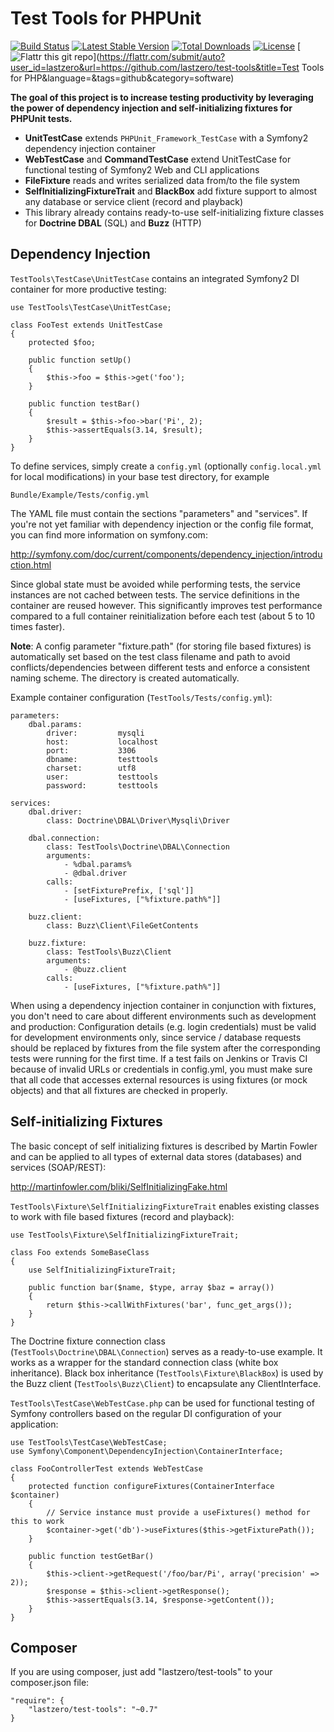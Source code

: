 Test Tools for PHPUnit
======================

[![Build Status](https://travis-ci.org/lastzero/test-tools.png?branch=master)](https://travis-ci.org/lastzero/test-tools)
[![Latest Stable Version](https://poser.pugx.org/lastzero/test-tools/v/stable.svg)](https://packagist.org/packages/lastzero/test-tools)
[![Total Downloads](https://poser.pugx.org/lastzero/test-tools/downloads.svg)](https://packagist.org/packages/lastzero/test-tools)
[![License](https://poser.pugx.org/lastzero/test-tools/license.svg)](https://packagist.org/packages/lastzero/test-tools)
[![Flattr this git repo](http://api.flattr.com/button/flattr-badge-large.png)](https://flattr.com/submit/auto?user_id=lastzero&url=https://github.com/lastzero/test-tools&title=Test Tools for PHP&language=&tags=github&category=software)

**The goal of this project is to increase testing productivity by leveraging the power of dependency injection and self-initializing fixtures for PHPUnit tests.**

* **UnitTestCase** extends `PHPUnit_Framework_TestCase` with a Symfony2 dependency injection container
* **WebTestCase** and **CommandTestCase** extend UnitTestCase for functional testing of Symfony2 Web and CLI applications
* **FileFixture** reads and writes serialized data from/to the file system
* **SelfInitializingFixtureTrait** and **BlackBox** add fixture support to almost any database or service client (record and playback)
* This library already contains ready-to-use self-initializing fixture classes for **Doctrine DBAL** (SQL) and **Buzz** (HTTP)

Dependency Injection
--------------------

`TestTools\TestCase\UnitTestCase` contains an integrated Symfony2 DI container for more productive testing:

    use TestTools\TestCase\UnitTestCase;

    class FooTest extends UnitTestCase
    {
        protected $foo;

        public function setUp()
        {
            $this->foo = $this->get('foo');
        }

        public function testBar()
        {
            $result = $this->foo->bar('Pi', 2);
            $this->assertEquals(3.14, $result);
        }
    }

To define services, simply create a `config.yml` (optionally `config.local.yml` for local modifications) in your base test directory, for example

    Bundle/Example/Tests/config.yml
    
The YAML file must contain the sections "parameters" and "services". If you're not yet familiar with dependency injection or the config file format, you can find more information on symfony.com:

http://symfony.com/doc/current/components/dependency_injection/introduction.html

Since global state must be avoided while performing tests, the service instances are not cached between tests. The service definitions in the container are reused however. This significantly improves test performance compared to a full container reinitialization before each test (about 5 to 10 times faster).

**Note**: A config parameter "fixture.path" (for storing file based fixtures) is automatically set based on the test class filename and path to avoid conflicts/dependencies between different tests and enforce a consistent naming scheme. The directory is created automatically.

Example container configuration (`TestTools/Tests/config.yml`):
```
parameters:
    dbal.params:
        driver:         mysqli
        host:           localhost
        port:           3306
        dbname:         testtools
        charset:        utf8
        user:           testtools
        password:       testtools
        
services:
    dbal.driver:
        class: Doctrine\DBAL\Driver\Mysqli\Driver

    dbal.connection:
        class: TestTools\Doctrine\DBAL\Connection
        arguments:
            - %dbal.params%
            - @dbal.driver
        calls:
            - [setFixturePrefix, ['sql']]
            - [useFixtures, ["%fixture.path%"]]

    buzz.client:
        class: Buzz\Client\FileGetContents

    buzz.fixture:
        class: TestTools\Buzz\Client
        arguments:
            - @buzz.client
        calls:
            - [useFixtures, ["%fixture.path%"]]
```

When using a dependency injection container in conjunction with fixtures, you don't need to care about different environments such as development and production:
Configuration details (e.g. login credentials) must be valid for development environments only, since service / database requests should be replaced by fixtures from the file system after the  corresponding tests were running for the first time. If a test fails on Jenkins or Travis CI because of invalid URLs or credentials in config.yml, you must make sure that all code that  accesses external resources is using fixtures (or mock objects) and that all fixtures are checked in properly.

Self-initializing Fixtures
--------------------------
The basic concept of self initializing fixtures is described by Martin Fowler and can be applied to all
types of external data stores (databases) and services (SOAP/REST):

http://martinfowler.com/bliki/SelfInitializingFake.html 
 
`TestTools\Fixture\SelfInitializingFixtureTrait` enables existing classes to work with file based fixtures (record and playback):

    use TestTools\Fixture\SelfInitializingFixtureTrait;

    class Foo extends SomeBaseClass
    {
        use SelfInitializingFixtureTrait;

        public function bar($name, $type, array $baz = array())
        {
            return $this->callWithFixtures('bar', func_get_args());
        }
    }

The Doctrine fixture connection class (`TestTools\Doctrine\DBAL\Connection`) serves as a ready-to-use example. It works as a wrapper for the standard connection class (white box inheritance). Black box inheritance (`TestTools\Fixture\BlackBox`) is used by the Buzz client (`TestTools\Buzz\Client`) to encapsulate any ClientInterface.

`TestTools\TestCase\WebTestCase.php` can be used for functional testing of Symfony controllers based on the 
regular DI configuration of your application:

    use TestTools\TestCase\WebTestCase;
    use Symfony\Component\DependencyInjection\ContainerInterface;

    class FooControllerTest extends WebTestCase
    {
        protected function configureFixtures(ContainerInterface $container)
        {
            // Service instance must provide a useFixtures() method for this to work
            $container->get('db')->useFixtures($this->getFixturePath());
        }

        public function testGetBar()
        {
            $this->client->getRequest('/foo/bar/Pi', array('precision' => 2));
            $response = $this->client->getResponse();
            $this->assertEquals(3.14, $response->getContent());
        }
    }

Composer
--------

If you are using composer, just add "lastzero/test-tools" to your composer.json file:

    "require": {
        "lastzero/test-tools": "~0.7"
    }
